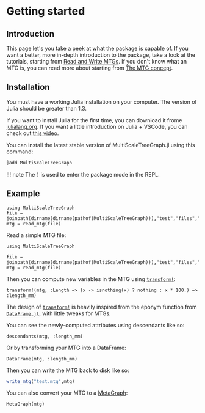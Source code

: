 # Getting started

## Introduction

This page let's you take a peek at what the package is capable of. If you want a better, more in-depth introduction to the package, take a look at the tutorials, starting from [Read and Write MTGs](@ref). If you don't know what an MTG is, you can read more about starting from [The MTG concept](@ref).

## Installation

You must have a working Julia installation on your computer. The version of Julia should be greater than 1.3.

If you want to install Julia for the first time, you can download it frome [julialang.org](https://julialang.org/downloads/). If you want a little introduction on Julia + VSCode, you can check out [this video](https://youtu.be/oi5dZxPGNlk).

You can install the latest stable version of MultiScaleTreeGraph.jl using this command:

```julia
]add MultiScaleTreeGraph
```

!!! note
    The `]` is used to enter the package mode in the REPL.

## Example

```@setup usepkg
using MultiScaleTreeGraph
file = joinpath(dirname(dirname(pathof(MultiScaleTreeGraph))),"test","files","simple_plant.mtg")
mtg = read_mtg(file)
```

Read a simple MTG file:

```@example usepkg
using MultiScaleTreeGraph

file = joinpath(dirname(dirname(pathof(MultiScaleTreeGraph))),"test","files","simple_plant.mtg")
mtg = read_mtg(file)
```

Then you can compute new variables in the MTG using [`transform!`](@ref):

```@example usepkg
transform!(mtg, :Length => (x -> isnothing(x) ? nothing : x * 100.) => :length_mm)
```

The design of [`transform!`](@ref) is heavily inspired from the eponym function from [`DataFrame.jl`](https://dataframes.juliadata.org/stable/), with little tweaks for MTGs.

You can see the newly-computed attributes using descendants like so:

```@example usepkg
descendants(mtg, :length_mm)
```

Or by transforming your MTG into a DataFrame:

```@example usepkg
DataFrame(mtg, :length_mm)
```

Then you can write the MTG back to disk like so:

```julia
write_mtg("test.mtg",mtg)
```

You can also convert your MTG to a [MetaGraph](https://juliagraphs.org/MetaGraphsNext.jl/dev/):

```@example usepkg
MetaGraph(mtg)
```
